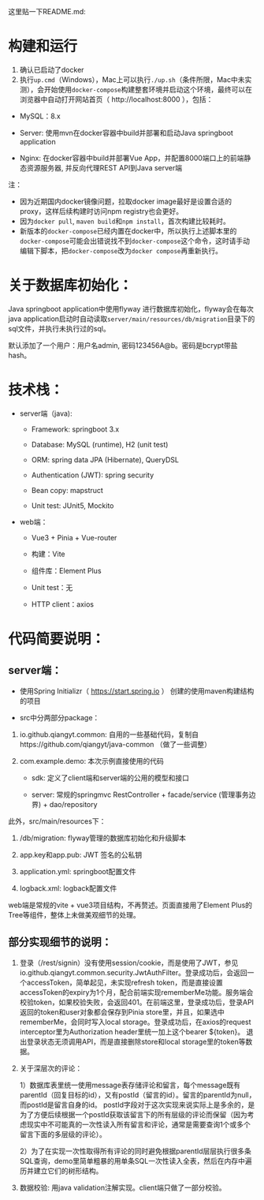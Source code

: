 这里贴一下README.md:

# 构建和运行

  1. 确认已启动了docker
  2. 执行`up.cmd`（Windows），Mac上可以执行`./up.sh`（条件所限，Mac中未实测），会开始使用`docker-compose`构建整套环境并启动这个环境，最终可以在浏览器中自动打开网站首页（ http://localhost:8000 ），包括：
  
  - MySQL：8.x
  
  - Server: 
    使用mvn在docker容器中build并部署和启动Java springboot application
  
  - Nginx: 
    在docker容器中build并部署Vue App，并配置8000端口上的前端静态资源服务器, 并反向代理REST API到Java server端

  注：
  - 因为近期国内docker镜像问题，拉取docker image最好是设置合适的proxy，这样后续构建时访问npm registry也会更好。
  - 因为`docker pull`, `maven build`和`npm install`，首次构建比较耗时。
  - 新版本的`docker-compose`已经内置在docker中，所以执行上述脚本里的`docker-compose`可能会出错说找不到`docker-compose`这个命令，这时请手动编辑下脚本，把`docker-compose`改为`docker compose`再重新执行。

# 关于数据库初始化：

  Java springboot application中使用flyway 进行数据库初始化，flyway会在每次java application启动时自动读取`server/main/resources/db/migration`目录下的sql文件，并执行未执行过的sql。

  默认添加了一个用户：用户名admin, 密码123456A@b。密码是bcrypt带盐hash。

# 技术栈：
  
  - server端（java):
    
    - Framework: springboot 3.x

    - Database: MySQL (runtime), H2 (unit test)

    - ORM: spring data JPA (Hibernate), QueryDSL

    - Authentication (JWT): spring security
    
    - Bean copy: mapstruct

    - Unit test: JUnit5, Mockito

  - web端：
    
    - Vue3 + Pinia + Vue-router

    - 构建：Vite

    - 组件库：Element Plus

    - Unit test：无

    - HTTP client：axios

# 代码简要说明：

  ## server端：
     
  - 使用Spring Initializr（ https://start.spring.io ）  创建的使用maven构建结构的项目

  - src中分两部分package：
       
   1. io.github.qiangyt.common: 自用的一些基础代码，复制自https://github.com/qiangyt/java-common  （做了一些调整）

   2. com.example.demo: 本次示例直接使用的代码

      - sdk: 定义了client端和server端的公用的模型和接口

      - server: 常规的springmvc RestController + facade/service (管理事务边界) + dao/repository

  此外，src/main/resources下：
       
   1. /db/migration: flyway管理的数据库初始化和升级脚本
       
   2. app.key和app.pub: JWT 签名的公私钥

   3. application.yml: springboot配置文件
      
   4. logback.xml: logback配置文件

  web端是常规的vite + vue3项目结构，不再赘述。页面直接用了Element Plus的Tree等组件，整体上未做美观细节的处理。
  
  ## 部分实现细节的说明：
        
   1. 登录（/rest/signin）没有使用session/cookie，而是使用了JWT，参见io.github.qiangyt.common.security.JwtAuthFilter。登录成功后，会返回一个accessToken，简单起见，未实现refresh token，而是直接设置accessToken的expiry为1个月，配合前端实现rememberMe功能。服务端会校验token，如果校验失败，会返回401。在前端这里，登录成功后，登录API返回的token和user对象都会保存到Pinia store里，并且，如果选中rememberMe，会同时写入local storage。登录成功后，在axios的request interceptor里为Authorization header里统一加上这个bearer ${token}。
   退出登录状态无须调用API，而是直接删除store和local storage里的token等数据。

   2. 关于深层次的评论：
      
      1）数据库表里统一使用message表存储评论和留言，每个message既有parentId（回复目标的id），又有postId（留言的id）。留言的parentId为null，而postId是留言自身的id。
         postId字段对于这次实现来说实际上是多余的，是为了方便后续根据一个postId获取该留言下的所有层级的评论而保留（因为考虑现实中不可能真的一次性读入所有留言和评论，通常是需要查询1个或多个留言下面的多层级的评论）。

      2）为了在实现一次性取得所有评论的同时避免根据parentId层层执行很多条SQL查询，demo里简单粗暴的用单条SQL一次性读入全表，然后在内存中遍历并建立它们的树形结构。

   3. 数据校验:
      用java validation注解实现。client端只做了一部分校验。
